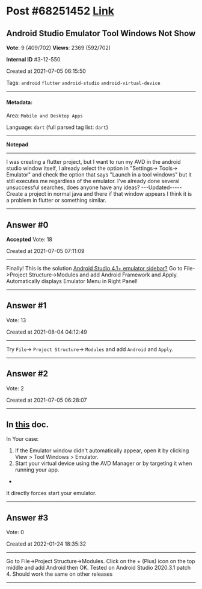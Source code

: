 
# Post \#68251452 [Link](https://stackoverflow.com/questions/68251452/)

## Android Studio Emulator Tool Windows Not Show

**Vote**: 9 (409/702) **Views**: 2369 (592/702) 

**Internal ID** \#3-12-550

Created at 2021-07-05 06:15:50

Tags: `android` `flutter` `android-studio` `android-virtual-device`

----------

#### Metadata:

Area: `Mobile and Desktop Apps`

Language: `dart` (full parsed tag list: `dart`)

----------

**Notepad**


----------

I was creating a flutter project, but I want to run my AVD in the android studio window itself, I already select the option in "Settings-> Tools-> Emulator" and check the option that says "Launch in a tool windows" but it still executes me regardless of the emulator.
[](https://i.stack.imgur.com/qDBpq.png)
I've already done several unsuccessful searches, does anyone have any ideas?
[](https://i.stack.imgur.com/AJu6d.png)
---Updated-----
Create a project in normal java and there if that window appears I think it is a problem in flutter or something similar.


----------
        
## Answer \#0

**Accepted** Vote: 18

Created at 2021-07-05 07:11:09

------------

Finally! This is the solution [Android Studio 4.1+ emulator sidebar?](https://stackoverflow.com/questions/67034922/android-studio-4-1-emulator-sidebar)
Go to File->Project Structure->Modules and add Android Framework and Apply.
Automatically displays Emulator Menu in Right Panel!


------------
    
    
## Answer \#1

 Vote: 13

Created at 2021-08-04 04:12:49

------------

Try `File`-> `Project Structure`-> `Modules` and add `Android` and `Apply`.


------------
    
    
## Answer \#2

 Vote: 2

Created at 2021-07-05 06:28:07

------------

In [this](https://developer.android.com/studio/run/emulator) doc.
- 
In Your case:

1. If the Emulator window didn't automatically appear, open it by clicking View > Tool Windows > Emulator.
2. Start your virtual device using the AVD Manager or by targeting it when running your app.



- 
It directly forces start your emulator.


------------
    
    
## Answer \#3

 Vote: 0

Created at 2022-01-24 18:35:32

------------

Go to File->Project Structure->Modules. Click on the + (Plus) icon on the top middle and add Android then OK.
Tested on Android Studio 2020.3.1 patch 4. Should work the same on other releases


------------
    
    